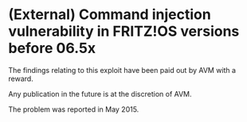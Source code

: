 # (External) Command injection vulnerability in FRITZ!OS versions before 06.5x

The findings relating to this exploit have been paid out by AVM with a reward.

Any publication in the future is at the discretion of AVM.

The problem was reported in May 2015.